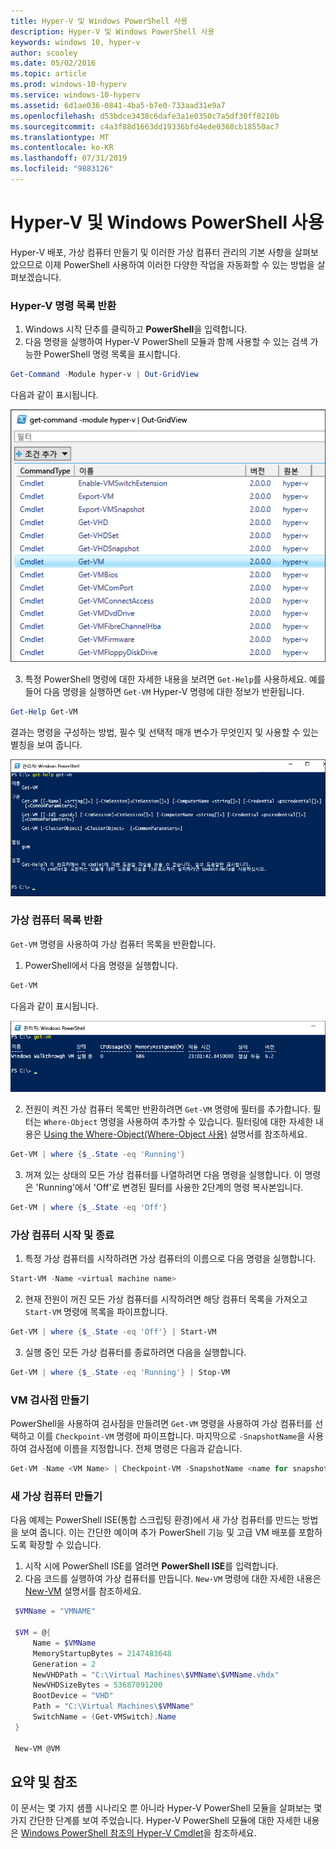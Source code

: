 ```yaml
---
title: Hyper-V 및 Windows PowerShell 사용
description: Hyper-V 및 Windows PowerShell 사용
keywords: windows 10, hyper-v
author: scooley
ms.date: 05/02/2016
ms.topic: article
ms.prod: windows-10-hyperv
ms.service: windows-10-hyperv
ms.assetid: 6d1ae036-0841-4ba5-b7e0-733aad31e9a7
ms.openlocfilehash: d53bdce3438c6dafe3a1e0350c7a5df30ff8210b
ms.sourcegitcommit: c4a3f88d1663dd19336bfd4ede0368cb18550ac7
ms.translationtype: MT
ms.contentlocale: ko-KR
ms.lasthandoff: 07/31/2019
ms.locfileid: "9883126"
---
```

# <a name="working-with-hyper-v-and-windows-powershell"></a>Hyper-V 및 Windows PowerShell 사용

Hyper-V 배포, 가상 컴퓨터 만들기 및 이러한 가상 컴퓨터 관리의 기본 사항을 살펴보았으므로 이제 PowerShell 사용하여 이러한 다양한 작업을 자동화할 수 있는 방법을 살펴보겠습니다.

### <a name="return-a-list-of-hyper-v-commands"></a>Hyper-V 명령 목록 반환

1. Windows 시작 단추를 클릭하고 **PowerShell**을 입력합니다.
2. 다음 명령을 실행하여 Hyper-V PowerShell 모듈과 함께 사용할 수 있는 검색 가능한 PowerShell 명령 목록을 표시합니다.

 ```powershell
Get-Command -Module hyper-v | Out-GridView
```
  다음과 같이 표시됩니다.

  ![](./media/command_grid.png)

3. 특정 PowerShell 명령에 대한 자세한 내용을 보려면 `Get-Help`를 사용하세요. 예를 들어 다음 명령을 실행하면 `Get-VM` Hyper-V 명령에 대한 정보가 반환됩니다.

  ```powershell
  Get-Help Get-VM
  ```
 결과는 명령을 구성하는 방법, 필수 및 선택적 매개 변수가 무엇인지 및 사용할 수 있는 별칭을 보여 줍니다.

 ![](./media/get_help.png)


### <a name="return-a-list-of-virtual-machines"></a>가상 컴퓨터 목록 반환

`Get-VM` 명령을 사용하여 가상 컴퓨터 목록을 반환합니다.

1. PowerShell에서 다음 명령을 실행합니다.
 
 ```powershell
 Get-VM
 ```
 다음과 같이 표시됩니다.

 ![](./media/get_vm.png)

2. 전원이 켜진 가상 컴퓨터 목록만 반환하려면 `Get-VM` 명령에 필터를 추가합니다. 필터는 `Where-Object` 명령을 사용하여 추가할 수 있습니다. 필터링에 대한 자세한 내용은 [Using the Where-Object(Where-Object 사용)](<https://docs.microsoft.com/previous-versions/windows/it-pro/windows-powershell-1.0/ee177028(v=technet.10)>) 설명서를 참조하세요.

 ```powershell
 Get-VM | where {$_.State -eq 'Running'}
 ```
3.  꺼져 있는 상태의 모든 가상 컴퓨터를 나열하려면 다음 명령을 실행합니다. 이 명령은 'Running'에서 'Off'로 변경된 필터를 사용한 2단계의 명령 복사본입니다.

 ```powershell
 Get-VM | where {$_.State -eq 'Off'}
 ```

### <a name="start-and-shut-down-virtual-machines"></a>가상 컴퓨터 시작 및 종료

1. 특정 가상 컴퓨터를 시작하려면 가상 컴퓨터의 이름으로 다음 명령을 실행합니다.

 ```powershell
 Start-VM -Name <virtual machine name>
 ```

2. 현재 전원이 꺼진 모든 가상 컴퓨터를 시작하려면 해당 컴퓨터 목록을 가져오고 `Start-VM` 명령에 목록을 파이프합니다.

  ```powershell
  Get-VM | where {$_.State -eq 'Off'} | Start-VM
  ```
3. 실행 중인 모든 가상 컴퓨터를 종료하려면 다음을 실행합니다.
 
  ```powershell
  Get-VM | where {$_.State -eq 'Running'} | Stop-VM
  ```

### <a name="create-a-vm-checkpoint"></a>VM 검사점 만들기

PowerShell을 사용하여 검사점을 만들려면 `Get-VM` 명령을 사용하여 가상 컴퓨터를 선택하고 이를 `Checkpoint-VM` 명령에 파이프합니다. 마지막으로 `-SnapshotName`을 사용하여 검사점에 이름을 지정합니다. 전체 명령은 다음과 같습니다.

 ```powershell
 Get-VM -Name <VM Name> | Checkpoint-VM -SnapshotName <name for snapshot>
 ```
### <a name="create-a-new-virtual-machine"></a>새 가상 컴퓨터 만들기

다음 예제는 PowerShell ISE(통합 스크립팅 환경)에서 새 가상 컴퓨터를 만드는 방법을 보여 줍니다. 이는 간단한 예이며 추가 PowerShell 기능 및 고급 VM 배포를 포함하도록 확장할 수 있습니다.

1. 시작 시에 PowerShell ISE를 열려면 **PowerShell ISE**를 입력합니다.
2. 다음 코드를 실행하여 가상 컴퓨터를 만듭니다. `New-VM` 명령에 대한 자세한 내용은 [New-VM](https://docs.microsoft.com/powershell/module/hyper-v/new-vm?view=win10-ps) 설명서를 참조하세요.

 ```powershell
  $VMName = "VMNAME"

  $VM = @{
      Name = $VMName
      MemoryStartupBytes = 2147483648
      Generation = 2
      NewVHDPath = "C:\Virtual Machines\$VMName\$VMName.vhdx"
      NewVHDSizeBytes = 53687091200
      BootDevice = "VHD"
      Path = "C:\Virtual Machines\$VMName"
      SwitchName = (Get-VMSwitch).Name
  }

  New-VM @VM
 ```

## <a name="wrap-up-and-references"></a>요약 및 참조

이 문서는 몇 가지 샘플 시나리오 뿐 아니라 Hyper-V PowerShell 모듈을 살펴보는 몇 가지 간단한 단계를 보여 주었습니다. Hyper-V PowerShell 모듈에 대한 자세한 내용은 [Windows PowerShell 참조의 Hyper-V Cmdlet](https://docs.microsoft.com/powershell/module/hyper-v/index?view=win10-ps)을 참조하세요.  
 
